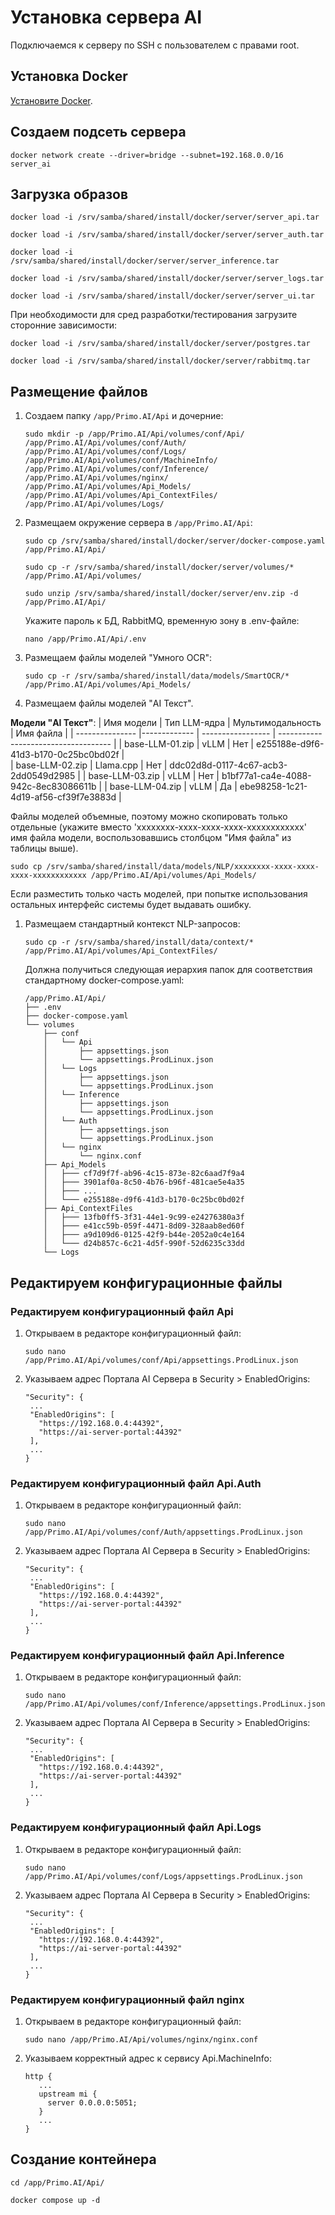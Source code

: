 # Установка сервера AI

Подключаемся к серверу по SSH с пользователем с правами root. 

## Установка Docker

[Установите Docker](https://docs.primo-rpa.ru/primo-rpa/primo-rpa-ai-server/installing/linux/installing-docker).

## Создаем подсеть сервера

```
docker network create --driver=bridge --subnet=192.168.0.0/16 server_ai
```

## Загрузка образов

```
docker load -i /srv/samba/shared/install/docker/server/server_api.tar
```
```
docker load -i /srv/samba/shared/install/docker/server/server_auth.tar
```
```
docker load -i /srv/samba/shared/install/docker/server/server_inference.tar
```
```
docker load -i /srv/samba/shared/install/docker/server/server_logs.tar
```
```
docker load -i /srv/samba/shared/install/docker/server/server_ui.tar
```

При необходимости для сред разработки/тестирования загрузите сторонние зависимости:
```
docker load -i /srv/samba/shared/install/docker/server/postgres.tar
```
```
docker load -i /srv/samba/shared/install/docker/server/rabbitmq.tar
```

## Размещение файлов

1. Создаем папку `/app/Primo.AI/Api` и дочерние:
   ```
   sudo mkdir -p /app/Primo.AI/Api/volumes/conf/Api/ /app/Primo.AI/Api/volumes/conf/Auth/ /app/Primo.AI/Api/volumes/conf/Logs/ /app/Primo.AI/Api/volumes/conf/MachineInfo/ /app/Primo.AI/Api/volumes/conf/Inference/ /app/Primo.AI/Api/volumes/nginx/ /app/Primo.AI/Api/volumes/Api_Models/ /app/Primo.AI/Api/volumes/Api_ContextFiles/ /app/Primo.AI/Api/volumes/Logs/ 
   ```
1. Размещаем окружение сервера в `/app/Primo.AI/Api`:
   ```
   sudo cp /srv/samba/shared/install/docker/server/docker-compose.yaml /app/Primo.AI/Api/
   ```
   ```
   sudo cp -r /srv/samba/shared/install/docker/server/volumes/* /app/Primo.AI/Api/volumes/
   ```
   ```
   sudo unzip /srv/samba/shared/install/docker/server/env.zip -d /app/Primo.AI/Api/
   ```
   Укажите пароль к БД, RabbitMQ, временную зону в .env-файле:
   ```
   nano /app/Primo.AI/Api/.env
   ```
1. Размещаем файлы моделей "Умного OCR": 
   ```
   sudo cp -r /srv/samba/shared/install/data/models/SmartOCR/* /app/Primo.AI/Api/volumes/Api_Models/
   ```
1. Размещаем файлы моделей "AI Текст". 

  **Модели "AI Текст"**:
| Имя модели      | Тип LLM-ядра | Мультимодальность | Имя файла                            |
| --------------- |------------- | ----------------- | ------------------------------------ |
| base-LLM-01.zip | vLLM         | Нет               | e255188e-d9f6-41d3-b170-0c25bc0bd02f |	
| base-LLM-02.zip | Llama.cpp    | Нет               | ddc02d8d-0117-4c67-acb3-2dd0549d2985 |
| base-LLM-03.zip | vLLM         | Нет               | b1bf77a1-ca4e-4088-942c-8ec83086611b |
| base-LLM-04.zip | vLLM         | Да                | ebe98258-1c21-4d19-af56-cf39f7e3883d |

   Файлы моделей объемные, поэтому можно скопировать только отдельные (укажите вместо 'xxxxxxxx-xxxx-xxxx-xxxx-xxxxxxxxxxxx' имя файла модели, воспользовавшись столбцом "Имя файла" из таблицы выше).
   ```
   sudo cp /srv/samba/shared/install/data/models/NLP/xxxxxxxx-xxxx-xxxx-xxxx-xxxxxxxxxxxx /app/Primo.AI/Api/volumes/Api_Models/
   ```
   Если разместить только часть моделей, при попытке использования остальных интерфейс системы будет выдавать ошибку.

1. Размещаем стандартный контекст NLP-запросов: 
   ```
   sudo cp -r /srv/samba/shared/install/data/context/* /app/Primo.AI/Api/volumes/Api_ContextFiles/
   ```
   Должна получиться следующая иерархия папок для соответствия стандартному docker-compose.yaml:
   ```
   /app/Primo.AI/Api/
   ├── .env
   ├── docker-compose.yaml
   └── volumes
       ├── conf
       │   └── Api
       │       ├── appsettings.json
       │       └── appsettings.ProdLinux.json
       │   └── Logs
       │       ├── appsettings.json
       │       └── appsettings.ProdLinux.json
       │   └── Inference
       │       ├── appsettings.json
       │       └── appsettings.ProdLinux.json
       │   └── Auth
       │       ├── appsettings.json
       │       └── appsettings.ProdLinux.json
       │   └── nginx
       │       └── nginx.conf
       ├── Api_Models
       │   ├─── cf7d9f7f-ab96-4c15-873e-82c6aad7f9a4
       │   ├─── 3901af0a-8c50-4b76-b96f-481cae5e4a35
       │   ├─── ...
       │   └─── e255188e-d9f6-41d3-b170-0c25bc0bd02f
       ├── Api_ContextFiles
       │   ├─── 13fb0ff5-3f31-44e1-9c99-e24276380a3f
       │   ├─── e41cc59b-059f-4471-8d09-328aab8ed60f
       │   ├─── a9d109d6-0125-42f9-b44e-2052a0c4e164
       │   └─── d24b857c-6c21-4d5f-990f-52d6235c33dd
       └── Logs
   ```
## Редактируем конфигурационные файлы

### Редактируем конфигурационный файл Api

1. Открываем в редакторе конфигурационный файл:
   ```
   sudo nano /app/Primo.AI/Api/volumes/conf/Api/appsettings.ProdLinux.json
   ```
1. Указываем адрес Портала AI Сервера в Security > EnabledOrigins:
   ```
   "Security": {
    ...
    "EnabledOrigins": [
      "https://192.168.0.4:44392", 
      "https://ai-server-portal:44392"
    ],	
    ...
   }
   ```
   
### Редактируем конфигурационный файл Api.Auth

1. Открываем в редакторе конфигурационный файл:
   ```
   sudo nano /app/Primo.AI/Api/volumes/conf/Auth/appsettings.ProdLinux.json
   ```
1. Указываем адрес Портала AI Сервера в Security > EnabledOrigins:
   ```
   "Security": {
    ...
    "EnabledOrigins": [
      "https://192.168.0.4:44392", 
      "https://ai-server-portal:44392"
    ],	
    ...
   }
   ```   

### Редактируем конфигурационный файл Api.Inference

1. Открываем в редакторе конфигурационный файл:
   ```
   sudo nano /app/Primo.AI/Api/volumes/conf/Inference/appsettings.ProdLinux.json
   ```
   
1. Указываем адрес Портала AI Сервера в Security > EnabledOrigins:
   ```
   "Security": {
    ...
    "EnabledOrigins": [
      "https://192.168.0.4:44392", 
      "https://ai-server-portal:44392"
    ],	
    ...
   }
   ```
   
### Редактируем конфигурационный файл Api.Logs

1. Открываем в редакторе конфигурационный файл:
   ```
   sudo nano /app/Primo.AI/Api/volumes/conf/Logs/appsettings.ProdLinux.json
   ```
1. Указываем адрес Портала AI Сервера в Security > EnabledOrigins:
   ```
   "Security": {
    ...
    "EnabledOrigins": [
      "https://192.168.0.4:44392", 
      "https://ai-server-portal:44392"
    ],	
    ...
   }
   ```
   
   
   
### Редактируем конфигурационный файл nginx

1. Открываем в редакторе конфигурационный файл:
   ```
   sudo nano /app/Primo.AI/Api/volumes/nginx/nginx.conf
   ```
1. Указываем корректный адрес к сервису Api.MachineInfo:
   ```
   http {
      ...
      upstream mi {
        server 0.0.0.0:5051;
      }
      ...
   }
   ```
   
## Создание контейнера

   ```
   cd /app/Primo.AI/Api/
   ```
   ```
   docker compose up -d
   ```
